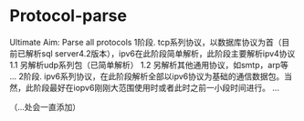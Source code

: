 # Protocol-parse
Ultimate Aim: Parse all protocols
1阶段. tcp系列协议，以数据库协议为首（目前已解析sql server4.2版本），ipv6在此阶段简单解析，此阶段主要解析ipv4协议
  1.1 另解析udp系列包（已简单解析）
  1.2 另解析其他通用协议，如smtp，arp等
  ...
2阶段. ipv6系列协议，在此阶段解析全部以ipv6协议为基础的通信数据包。当然，此阶段最好在iopv6刚刚大范围使用时或者此时之前一小段时间进行。
  ...
  
（...处会一直添加）
